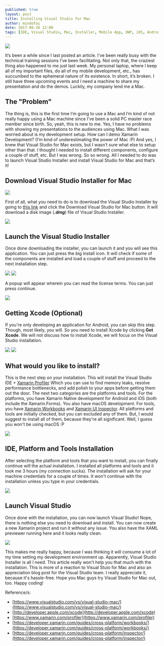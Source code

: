 ```yaml
---
published: true
layout: post
title: Installing Visual Studio for Mac
author: mindofai
date: 2017-06-26 12:00
tags: [IDE, Visual Studio, Mac, Installer, Mobile App, UWP, iOS, Android, Xamarin, Xamarin. Forms]
---
```


<img src="{{site.baseurl}}/VSM0.png"/>

It’s been a while since I last posted an article. I’ve been really busy with the technical training sessions I’ve been facilitating. Not only that, the craziest thing also happened to me just last week. My personal laptop, where I keep all of my important files, do all of my mobile development, etc., has succumbed to the ephemeral nature of its existence. In short, it’s broken. I still have three upcoming events and I need a machine to share my presentation and do the demos. Luckily, my company lend me a Mac.

## The "Problem"

The thing is, this is the first time I’m going to use a Mac and I’m kind of not really happy using a Mac machine since I’ve been a solid PC master race member since birth. So, yeah, this is new to me. Yes, I have no problems with showing my presentations to the audiences using Mac. What I was worried about is my development setup. How can I demo Xamarin Development? (I’m kind of underestimating the power of Mac :P) And yes, I knew that Visual Studio for Mac exists, but I wasn’t sure what else to setup other than that. I thought I needed to install different components, configure a couple of stuff, etc. But I was wrong. So so wrong. All I needed to do was to launch Visual Studio Installer and install Visual Studio for Mac and that’s it!

## Download Visual Studio Installer for Mac

<img src="{{site.baseurl}}/VSM1.png"/>

First of all, what you need to do is to download the Visual Studio Installer by going to [this link](https://www.visualstudio.com/vs/visual-studio-mac/) and click the Download Visual Studio for Mac button. It will download a disk image (***.dmg***) file of Visual Studio Installer.


<img src="{{site.baseurl}}/VSM12.png"/>

## Launch the Visual Studio Installer

Once done downloading the installer, you can launch it and you will see this application. You can just press the big install icon. It will check if some of the components are installed and load a couple of stuff and proceed to the next installation step. 

<img src="{{site.baseurl}}/VSM2.png"/>

<img src="{{site.baseurl}}/VSM3.png"/>

A popup will appear wherein you can read the license terms. You can just press continue.

<img src="{{site.baseurl}}/VSM4.png"/>

## Getting Xcode (Optional)

If you're only developing an application for Android, you can skip this step. Though, most likely, you will. So you need to install Xcode by clicking **Get Xcode**. We will not discuss how to install Xcode, we will focus on the Visual Studio installation.

<img src="{{site.baseurl}}/VSM5.png"/>

<img src="{{site.baseurl}}/VSM6.png"/>

## What would you like to install?

This is the next step on your installation. This will install the Visual Studio IDE + [Xamarin Profiler](https://www.xamarin.com/profiler) Which you can use to find memory leaks, resolve performance bottlenecks, and add polish to your apps before getting them out the door. The next two categories are the platforms and tools. For the platforms, you have Xamarin Native development for Android and iOS (both include the Xamarin.Forms). You also have macOS development. For tools, you have [Xamarin Workbooks](https://developer.xamarin.com/guides/cross-platform/workbooks/) and [Xamarin UI Inspector](https://developer.xamarin.com/guides/cross-platform/inspector/). All platforms and tools are initially checked, but you can excluded any of them. But, I would suggest to install all of them, because they're all significant. Well, I guess you won't be using macOS :P

<img src="{{site.baseurl}}/VSM7.png"/>

## IDE, Platform and Tools Installation

After selecting the platform and tools that you want to install, you can finally continue will the actual installation. I installed all platforms and tools and it took me 3 hours (my connection sucks). The installation will ask for your machine credentials for a couple of times. It won't continue with the installation unless you type in your credentials.

<img src="{{site.baseurl}}/VSM8.png"/>

## Launch Visual Studio

Once done with the installation, you can now launch Visual Studio! Nope, there is nothing else you need to download and install. You can now create a new Xamarin project and run it without any issue. You also have the XAML previewer running here and it looks really clean.

<img src="{{site.baseurl}}/VSM9.png"/>

This makes me really happy, because I was thinking it will consume a lot of my time setting my development environment up. Apparently, Visual Studio Installer is all I need. This article really won't help you that much with the installation. This is more of a reaction to Visual Stuio for Mac and also an appreciation blog post for the Visual Studio team. I really appreciate it, because it's hassle-free. Hope you Mac guys try Visual Studio for Mac out, too. Happy coding!


Reference/s:

- [https://www.visualstudio.com/vs/visual-studio-mac/](https://www.visualstudio.com/vs/visual-studio-mac/)
- [http://developer.apple.com/xcode](http://developer.apple.com/xcode)
- [https://www.xamarin.com/profiler](https://www.xamarin.com/profiler)
- [https://developer.xamarin.com/guides/cross-platform/workbooks/](https://developer.xamarin.com/guides/cross-platform/workbooks/)
- [https://developer.xamarin.com/guides/cross-platform/inspector/](https://developer.xamarin.com/guides/cross-platform/inspector/)
